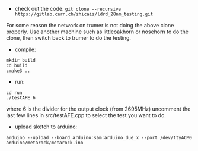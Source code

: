 - check out the code:
`git clone --recursive https://gitlab.cern.ch/zhicaiz/ldrd_28nm_testing.git`

For some reason the network on trumer is not doing the above clone properly. Use another machine such as littleoakhorn or nosehorn to do the clone, then switch back to trumer to do the testing.

- compile:

```
mkdir build
cd build
cmake3 ..
```

- run:
```
cd run
./testAFE 6
```

where 6 is the divider for the output clock (from 2695MHz)
uncomment the last few lines in src/testAFE.cpp to select the test you want to do.

- upload sketch to arduino:
```
arduino --upload --board arduino:sam:arduino_due_x --port /dev/ttyACM0 arduino/metarock/metarock.ino
```
